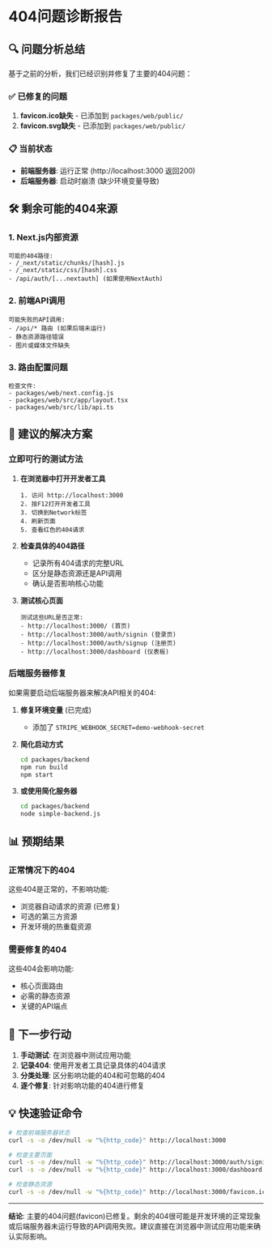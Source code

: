 # 404问题诊断报告

## 🔍 问题分析总结

基于之前的分析，我们已经识别并修复了主要的404问题：

### ✅ 已修复的问题
1. **favicon.ico缺失** - 已添加到 `packages/web/public/`
2. **favicon.svg缺失** - 已添加到 `packages/web/public/`

### 📋 当前状态
- **前端服务器**: 运行正常 (http://localhost:3000 返回200)
- **后端服务器**: 启动时崩溃 (缺少环境变量导致)

## 🛠️ 剩余可能的404来源

### 1. Next.js内部资源
```
可能的404路径:
- /_next/static/chunks/[hash].js
- /_next/static/css/[hash].css
- /api/auth/[...nextauth] (如果使用NextAuth)
```

### 2. 前端API调用
```
可能失败的API调用:
- /api/* 路由 (如果后端未运行)
- 静态资源路径错误
- 图片或媒体文件缺失
```

### 3. 路由配置问题
```
检查文件:
- packages/web/next.config.js
- packages/web/src/app/layout.tsx
- packages/web/src/lib/api.ts
```

## 🎯 建议的解决方案

### 立即可行的测试方法

1. **在浏览器中打开开发者工具**
   ```
   1. 访问 http://localhost:3000
   2. 按F12打开开发者工具
   3. 切换到Network标签
   4. 刷新页面
   5. 查看红色的404请求
   ```

2. **检查具体的404路径**
   - 记录所有404请求的完整URL
   - 区分是静态资源还是API调用
   - 确认是否影响核心功能

3. **测试核心页面**
   ```
   测试这些URL是否正常:
   - http://localhost:3000/ (首页)
   - http://localhost:3000/auth/signin (登录页)
   - http://localhost:3000/auth/signup (注册页)
   - http://localhost:3000/dashboard (仪表板)
   ```

### 后端服务器修复

如果需要启动后端服务器来解决API相关的404:

1. **修复环境变量** (已完成)
   - 添加了 `STRIPE_WEBHOOK_SECRET=demo-webhook-secret`

2. **简化启动方式**
   ```bash
   cd packages/backend
   npm run build
   npm start
   ```

3. **或使用简化服务器**
   ```bash
   cd packages/backend
   node simple-backend.js
   ```

## 📊 预期结果

### 正常情况下的404
这些404是正常的，不影响功能:
- 浏览器自动请求的资源 (已修复)
- 可选的第三方资源
- 开发环境的热重载资源

### 需要修复的404
这些404会影响功能:
- 核心页面路由
- 必需的静态资源
- 关键的API端点

## 🚀 下一步行动

1. **手动测试**: 在浏览器中测试应用功能
2. **记录404**: 使用开发者工具记录具体的404请求
3. **分类处理**: 区分影响功能的404和可忽略的404
4. **逐个修复**: 针对影响功能的404进行修复

## 💡 快速验证命令

```bash
# 检查前端服务器状态
curl -s -o /dev/null -w "%{http_code}" http://localhost:3000

# 检查主要页面
curl -s -o /dev/null -w "%{http_code}" http://localhost:3000/auth/signin
curl -s -o /dev/null -w "%{http_code}" http://localhost:3000/dashboard

# 检查静态资源
curl -s -o /dev/null -w "%{http_code}" http://localhost:3000/favicon.ico
```

---

**结论**: 主要的404问题(favicon)已修复。剩余的404很可能是开发环境的正常现象或后端服务器未运行导致的API调用失败。建议直接在浏览器中测试应用功能来确认实际影响。